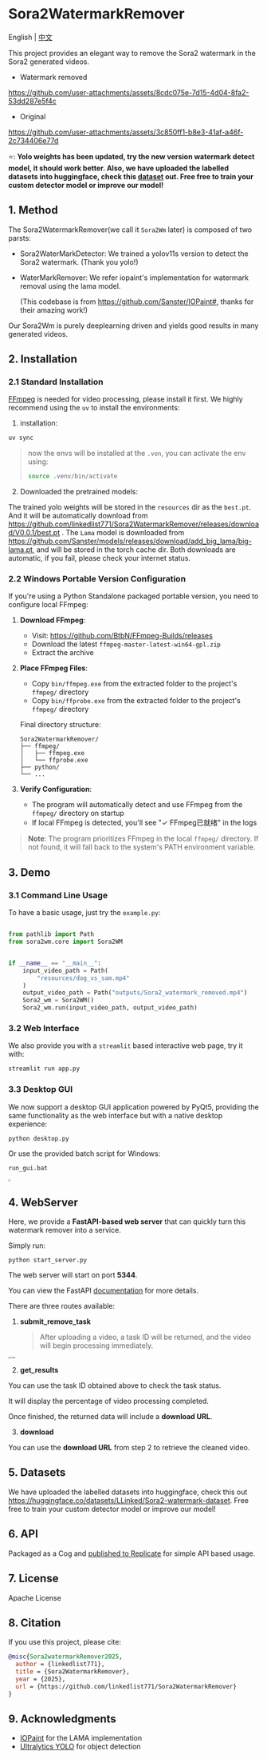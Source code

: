 # Sora2WatermarkRemover

English | [中文](README-zh.md)

This project provides an elegant way to remove the Sora2 watermark in the Sora2 generated videos.


- Watermark removed

https://github.com/user-attachments/assets/8cdc075e-7d15-4d04-8fa2-53dd287e5f4c

- Original

https://github.com/user-attachments/assets/3c850ff1-b8e3-41af-a46f-2c734406e77d

⭐️: **Yolo weights has been updated, try the new version watermark detect model, it should work better. Also, we have uploaded the labelled datasets into huggingface, check this [dataset](https://huggingface.co/datasets/LLinked/Sora2-watermark-dataset) out. Free free to train your custom detector model or improve our model!**


## 1. Method

The Sora2WatermarkRemover(we call it `Sora2Wm` later) is composed of two parsts:

- Sora2WaterMarkDetector: We trained a yolov11s version to detect the Sora2 watermark. (Thank you yolo!)

- WaterMarkRemover: We refer iopaint's implementation for watermark removal using the lama model.

  (This codebase is from https://github.com/Sanster/IOPaint#, thanks for their amazing work!)

Our Sora2Wm is purely deeplearning driven and yields good results in many generated videos.



## 2. Installation

### 2.1 Standard Installation

[FFmpeg](https://ffmpeg.org/) is needed for video processing, please install it first.  We highly recommend using the `uv` to install the environments:

1. installation:

```bash
uv sync
```

> now the envs will be installed at the `.ven`, you can activate the env using:
>
> ```bash
> source .venv/bin/activate
> ```

2. Downloaded the pretrained models:

The trained yolo weights will be stored in the `resources` dir as the `best.pt`.  And it will be automatically download from https://github.com/linkedlist771/Sora2WatermarkRemover/releases/download/V0.0.1/best.pt . The `Lama` model is downloaded from https://github.com/Sanster/models/releases/download/add_big_lama/big-lama.pt, and will be stored in the torch cache dir. Both downloads are automatic, if you fail, please check your internet status.

### 2.2 Windows Portable Version Configuration

If you're using a Python Standalone packaged portable version, you need to configure local FFmpeg:

1. **Download FFmpeg**:
   - Visit: https://github.com/BtbN/FFmpeg-Builds/releases
   - Download the latest `ffmpeg-master-latest-win64-gpl.zip`
   - Extract the archive

2. **Place FFmpeg Files**:
   - Copy `bin/ffmpeg.exe` from the extracted folder to the project's `ffmpeg/` directory
   - Copy `bin/ffprobe.exe` from the extracted folder to the project's `ffmpeg/` directory
   
   Final directory structure:
   ```
   Sora2WatermarkRemover/
   ├── ffmpeg/
   │   ├── ffmpeg.exe
   │   └── ffprobe.exe
   ├── python/
   └── ...
   ```

3. **Verify Configuration**:
   - The program will automatically detect and use FFmpeg from the `ffmpeg/` directory on startup
   - If local FFmpeg is detected, you'll see "✓ FFmpeg已就绪" in the logs

> **Note**: The program prioritizes FFmpeg in the local `ffmpeg/` directory. If not found, it will fall back to the system's PATH environment variable.

## 3.  Demo

### 3.1 Command Line Usage
To have a basic usage, just try the `example.py`:

```python

from pathlib import Path
from sora2wm.core import Sora2WM


if __name__ == "__main__":
    input_video_path = Path(
        "resources/dog_vs_sam.mp4"
    )
    output_video_path = Path("outputs/Sora2_watermark_removed.mp4")
    Sora2_wm = Sora2WM()
    Sora2_wm.run(input_video_path, output_video_path)

```

### 3.2 Web Interface
We also provide you with a `streamlit` based interactive web page, try it with:

```bash
streamlit run app.py
```

### 3.3 Desktop GUI
We now support a desktop GUI application powered by PyQt5, providing the same functionality as the web interface but with a native desktop experience:

```bash
python desktop.py
```

Or use the provided batch script for Windows:

```bash
run_gui.bat
```

<img src="resources/app.png" style="zoom: 25%;" />

## **4. WebServer**

Here, we provide a **FastAPI-based web server** that can quickly turn this watermark remover into a service.

Simply run:

```
python start_server.py
```

The web server will start on port **5344**.

You can view the FastAPI [documentation](http://localhost:5344/docs) for more details.

There are three routes available:

1. **submit_remove_task**

   > After uploading a video, a task ID will be returned, and the video will begin processing immediately.

<img src="resources/53abf3fd-11a9-4dd7-a348-34920775f8ad.png" alt="image" style="zoom: 25%;" />

2. **get_results**

You can use the task ID obtained above to check the task status.

It will display the percentage of video processing completed.

Once finished, the returned data will include a **download URL**.

3. **download**

You can use the **download URL** from step 2 to retrieve the cleaned video.

## 5. Datasets

We have uploaded the labelled datasets into huggingface, check this out https://huggingface.co/datasets/LLinked/Sora2-watermark-dataset. Free free to train your custom detector model or improve our model!

## 6. API

Packaged as a Cog and [published to Replicate](https://replicate.com/uglyrobot/Sora2-watermark-remover) for simple API based usage.

## 7. License

 Apache License


## 8. Citation

If you use this project, please cite:

```bibtex
@misc{Sora2watermarkRemover2025,
  author = {linkedlist771},
  title = {Sora2WatermarkRemover},
  year = {2025},
  url = {https://github.com/linkedlist771/Sora2WatermarkRemover}
}
```

## 9. Acknowledgments

- [IOPaint](https://github.com/Sanster/IOPaint) for the LAMA implementation
- [Ultralytics YOLO](https://github.com/ultralytics/ultralytics) for object detection
